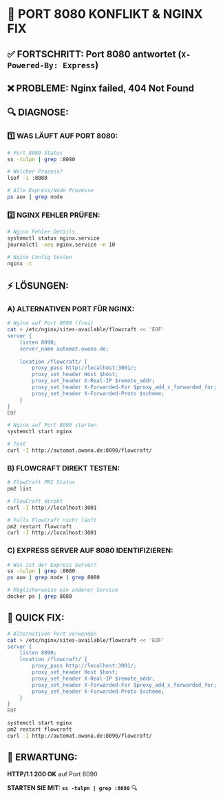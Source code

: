 # 🔧 PORT 8080 KONFLIKT & NGINX FIX

## ✅ **FORTSCHRITT:** Port 8080 antwortet (`X-Powered-By: Express`)
## ❌ **PROBLEME:** Nginx failed, 404 Not Found

## 🔍 **DIAGNOSE:**

### **1️⃣ WAS LÄUFT AUF PORT 8080:**
```bash
# Port 8080 Status
ss -tulpn | grep :8080

# Welcher Prozess?
lsof -i :8080

# Alle Express/Node Prozesse
ps aux | grep node
```

### **2️⃣ NGINX FEHLER PRÜFEN:**
```bash
# Nginx Fehler-Details
systemctl status nginx.service
journalctl -xeu nginx.service -n 10

# Nginx Config testen
nginx -t
```

## ⚡ **LÖSUNGEN:**

### **A) ALTERNATIVEN PORT FÜR NGINX:**
```bash
# Nginx auf Port 8090 (frei)
cat > /etc/nginx/sites-available/flowcraft << 'EOF'
server {
    listen 8090;
    server_name automat.owona.de;
    
    location /flowcraft/ {
        proxy_pass http://localhost:3001/;
        proxy_set_header Host $host;
        proxy_set_header X-Real-IP $remote_addr;
        proxy_set_header X-Forwarded-For $proxy_add_x_forwarded_for;
        proxy_set_header X-Forwarded-Proto $scheme;
    }
}
EOF

# Nginx auf Port 8090 starten
systemctl start nginx

# Test
curl -I http://automat.owona.de:8090/flowcraft/
```

### **B) FLOWCRAFT DIREKT TESTEN:**
```bash
# FlowCraft PM2 Status
pm2 list

# FlowCraft direkt
curl -I http://localhost:3001

# Falls FlowCraft nicht läuft
pm2 restart flowcraft
curl -I http://localhost:3001
```

### **C) EXPRESS SERVER AUF 8080 IDENTIFIZIEREN:**
```bash
# Was ist der Express Server?
ss -tulpn | grep :8080
ps aux | grep node | grep 8080

# Möglicherweise ein anderer Service
docker ps | grep 8080
```

## 🚀 **QUICK FIX:**
```bash
# Alternativen Port verwenden
cat > /etc/nginx/sites-available/flowcraft << 'EOF'
server {
    listen 8090;
    location /flowcraft/ {
        proxy_pass http://localhost:3001/;
        proxy_set_header Host $host;
        proxy_set_header X-Real-IP $remote_addr;
        proxy_set_header X-Forwarded-For $proxy_add_x_forwarded_for;
        proxy_set_header X-Forwarded-Proto $scheme;
    }
}
EOF

systemctl start nginx
pm2 restart flowcraft
curl -I http://automat.owona.de:8090/flowcraft/
```

## 🎯 **ERWARTUNG:**
**HTTP/1.1 200 OK** auf Port 8090

**STARTEN SIE MIT: `ss -tulpn | grep :8080`** 🔍

